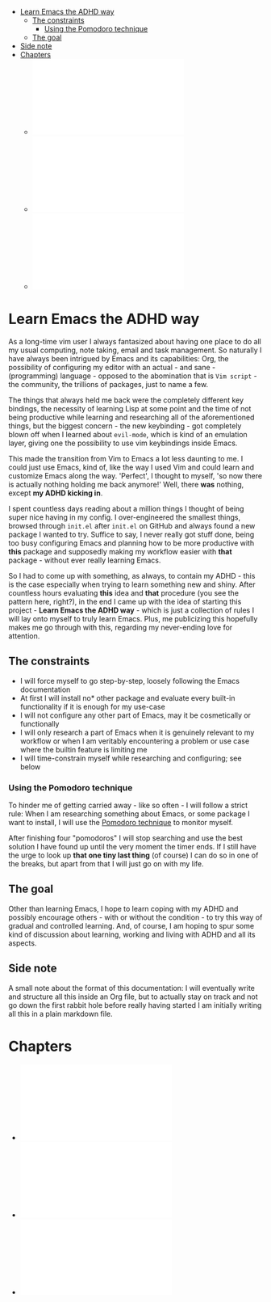 - [Learn Emacs the ADHD way](#learn-emacs-the-adhd-way)
  * [The constraints](#the-constraints)
    + [Using the Pomodoro technique](#using-the-pomodoro-technique)
  * [The goal](#the-goal)
- [Side note](#side-note)
- [Chapters](#chapters)
  * ![First steps](docs/01-first-steps.md)
  * ![First customizations](docs/02-first-customizations.md)
  * ![Package installation](docs/03-package-installation.md)

# Learn Emacs the ADHD way  
As a long-time vim user I always fantasized about having one place to do all my usual computing, note taking, email and task management. So naturally I have always been intrigued by Emacs and its capabilities: Org, the possibility of configuring my editor with an actual - and sane - (programming) language - opposed to the abomination that is `Vim script` - the community, the trillions of packages, just to name a few.  

The things that always held me back were the completely different key bindings, the necessity of learning Lisp at some point and the time of not being productive while learning and researching all of the aforementioned things, but the biggest concern - the new keybinding - got completely blown off when I learned about `evil-mode`, which is kind of an emulation layer, giving one the possibility to use vim keybindings inside Emacs.  

This made the transition from Vim to Emacs a lot less daunting to me. I could just use Emacs, kind of, like the way I used Vim and could learn and customize Emacs along the way. 'Perfect', I thought to myself, 'so now there is actually nothing holding me back anymore!' Well, there **was** nothing, except **my ADHD kicking in**.  

I spent countless days reading about a million things I thought of being super nice having in my config. I over-engineered the smallest things, browsed through `init.el` after `init.el` on GitHub and always found a new package I wanted to try. Suffice to say, I never really got stuff done, being too busy configuring Emacs and planning how to be more productive with **this** package and supposedly making my workflow easier with **that** package - without ever really learning Emacs.  

So I had to come up with something, as always, to contain my ADHD - this is the case especially when trying to learn something new and shiny. After countless hours evaluating **this** idea and **that** procedure (you see the pattern here, right?), in the end I came up with the idea of starting this project - **Learn Emacs the ADHD way** - which is just a collection of rules I will lay onto myself to truly learn Emacs. Plus, me publicizing this hopefully makes me go through with this, regarding my never-ending love for attention.  

## The constraints  
* I will force myself to go step-by-step, loosely following the Emacs documentation  
* At first I will install no* other package and evaluate every built-in functionality if it is enough for my use-case  
* I will not configure any other part of Emacs, may it be cosmetically or functionally  
* I will only research a part of Emacs when it is genuinely relevant to my workflow or when I am veritably encountering a problem or use case where the builtin feature is limiting me  
* I will time-constrain myself while researching and configuring; see below  

### Using the Pomodoro technique  
To hinder me of getting carried away - like so often - I will follow a strict rule: When I am researching something about Emacs, or some package I want to install, I will use the [Pomodoro technique](https://en.wikipedia.org/wiki/Pomodoro_Technique) to monitor myself.  

After finishing four "pomodoros" I will stop searching and use the best solution I have found up until the very moment the timer ends. If I still have the urge to look up **that one tiny last thing** (of course) I can do so in one of the breaks, but apart from that I will just go on with my life.  

## The goal  
Other than learning Emacs, I hope to learn coping with my ADHD and possibly encourage others - with or without the condition - to try this way of gradual and controlled learning. And, of course, I am hoping to spur some kind of discussion about learning, working and living with ADHD and all its aspects.  

## Side note  
A small note about the format of this documentation: I will eventually write and structure all this inside an Org file, but to actually stay on track and not go down the first rabbit hole before really having started I am initially writing all this in a plain markdown file.  

# Chapters  
- ![First steps](docs/01-first-steps.md)
- ![First customizations](docs/02-first-customizations.md)
- ![Package installation](docs/03-package-installation.md)
